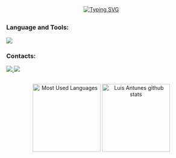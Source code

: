  <!--cnt views-->


<!--I am luis-->
<div align="center">
  <a href="https://git.io/typing-svg"><img src="https://readme-typing-svg.demolab.com?font=JetBrains+Mono&weight=4&size=22&pause=1000&color=FFFFFF&background=FFFFFF00&center=true&vCenter=true&random=false&width=435&lines=I'm+Luis%2C+Welcome+to+my+Profile!" alt="Typing SVG" /></a>  
</div>

##

<!--tech stack icons-->
### Language and Tools:

<div align="left">
  <a href="https://skillicons.dev">
    <img src="https://skillicons.dev/icons?i=python,c,go,neovim,vscode,linux,git&perline=13" />
  </a>
</div>

<!-- Contacts -->
### Contacts:

<div align="left">
  <a href="https://www.instagram.com/luisantunesss/">
    <img src="https://img.shields.io/badge/Instagram-E4405F?style=for-the-badge&logo=instagram&logoColor=white">
  </a>
  <a href="mailto:lfantunes@inf.ufsm.br">
    <img src="https://img.shields.io/badge/Gmail-D14836?style=for-the-badge&logo=gmail&logoColor=white">
  </a>
</div>

##

<div align="center">
  <img height="180" src="https://github-readme-stats.vercel.app/api/top-langs/?username=antunesluis&layout=compact&count_private=true&hide_border=true&title_color=DAA520&icon_color=CD853F&text_color=BDB76B&bg_color=0d1117" alt="Most Used Languages"/>
  <img height="180em" src="https://github-readme-stats.vercel.app/api?username=antunesluis&show_icons=true&count_private=true&hide_border=true&title_color=DAA520&icon_color=CD853F&text_color=BDB76B&bg_color=0d1117" alt="Luis Antunes github stats"/> 
</div>
